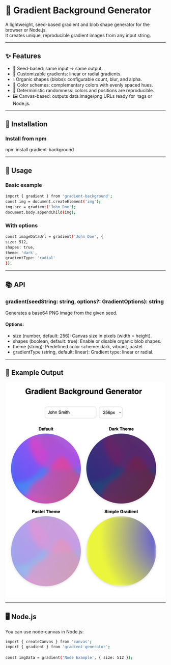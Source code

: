 # 🎨 Gradient Background Generator

A lightweight, seed-based gradient and blob shape generator for the browser or Node.js.  
It creates unique, reproducible gradient images from any input string.

---

## ✨ Features
- 🎯 Seed-based: same input → same output.
- 🌈 Customizable gradients: linear or radial gradients.
- 💧 Organic shapes (blobs): configurable count, blur, and alpha.
- 🎨 Color schemes: complementary colors with evenly spaced hues.
- 🔄 Deterministic randomness: colors and positions are reproducible.
- 🖼 Canvas-based: outputs data:image/png URLs ready for <img> tags or Node.js.

---

## 🚀 Installation

### Install from npm
npm install gradient-background

---

## 🔧 Usage

### Basic example

```bash
import { gradient } from 'gradient-background';
const img = document.createElement('img');
img.src = gradient('John Doe');
document.body.appendChild(img);
```

### With options
```bash
const imageDataUrl = gradient('John Doe', {
size: 512,
shapes: true,
theme: 'dark',
gradientType: 'radial'
});
```
---

## 📚 API

### gradient(seedString: string, options?: GradientOptions): string
Generates a base64 PNG image from the given seed.

#### Options:
- size (number, default: 256): Canvas size in pixels (width = height).
- shapes (boolean, default: true): Enable or disable organic blob shapes.
- theme (string): Predefined color scheme: dark, vibrant, pastel.
- gradientType (string, default: linear): Gradient type: linear or radial.

---

## 🎨 Example Output

![Example](img.png)

---

## 🖥 Node.js
You can use node-canvas in Node.js:

```bash
import { createCanvas } from 'canvas';
import { gradient } from 'gradient-generator';

const imgData = gradient('Node Example', { size: 512 });
```